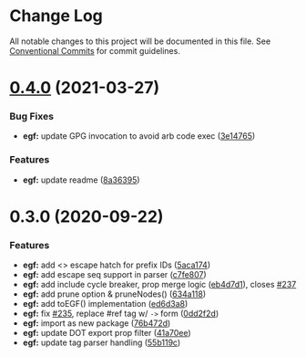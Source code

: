 # Change Log

All notable changes to this project will be documented in this file.
See [Conventional Commits](https://conventionalcommits.org) for commit guidelines.

# [0.4.0](https://github.com/thi-ng/umbrella/compare/@thi.ng/egf@0.3.21...@thi.ng/egf@0.4.0) (2021-03-27)


### Bug Fixes

* **egf:** update GPG invocation to avoid arb code exec ([3e14765](https://github.com/thi-ng/umbrella/commit/3e14765d6bfd8006742c9e7860bc7d58ae94dfa5))


### Features

* **egf:** update readme ([8a36395](https://github.com/thi-ng/umbrella/commit/8a36395db3d31041c71d49cb58945909b8ee7ee2))





# 0.3.0 (2020-09-22)


### Features

* **egf:** add <> escape hatch for prefix IDs ([5aca174](https://github.com/thi-ng/umbrella/commit/5aca174cd4ceef7c03c08cb27d736eb5dd1fd35c))
* **egf:** add escape seq support in parser ([c7fe807](https://github.com/thi-ng/umbrella/commit/c7fe807fb726388d707e839140249a09028533db))
* **egf:** add include cycle breaker, prop merge logic ([eb4d7d1](https://github.com/thi-ng/umbrella/commit/eb4d7d138524fca7421c414a743824ae40807338)), closes [#237](https://github.com/thi-ng/umbrella/issues/237)
* **egf:** add prune option & pruneNodes() ([634a118](https://github.com/thi-ng/umbrella/commit/634a118e2b612d5979fca7b897ed3d8bf512f28b))
* **egf:** add toEGF() implementation ([ed6d3a8](https://github.com/thi-ng/umbrella/commit/ed6d3a8d0e7140ed12a5948057f736aa634ca7f6))
* **egf:** fix [#235](https://github.com/thi-ng/umbrella/issues/235), replace #ref tag w/ `->` form ([0dd2f2d](https://github.com/thi-ng/umbrella/commit/0dd2f2d4efe21afce28a00191ee1047a7fe462b6))
* **egf:** import as new package ([76b472d](https://github.com/thi-ng/umbrella/commit/76b472d017f3bf456db8204158de6ac4746447b3))
* **egf:** update DOT export prop filter ([41a70ee](https://github.com/thi-ng/umbrella/commit/41a70eeaada5b91d7507a52b6b45083548002cda))
* **egf:** update tag parser handling ([55b119c](https://github.com/thi-ng/umbrella/commit/55b119ce497f67e939ba865c25930348aaaad380))
